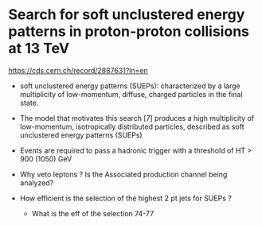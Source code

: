 # Search for soft unclustered energy patterns in proton-proton collisions at 13 TeV

https://cds.cern.ch/record/2887631?ln=en

-  soft unclustered energy patterns (SUEPs): characterized by a large multiplicity of low-momentum, diffuse, charged particles in the final state.

- The model that motivates this search [7] produces a high multiplicity of low-momentum, isotropically distributed particles, described as soft unclustered energy patterns (SUEPs)

- Events are required to pass a hadronic trigger with a threshold of HT > 900 (1050) GeV

- Why veto leptons ? Is the Associated production channel being analyzed?

- How efficient is the selection of the highest 2 pt jets  for SUEPs ?
   - What is the eff of the selection 74-77